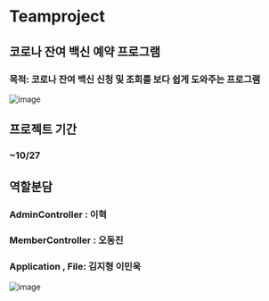 # Teamproject
## 코로나 잔여 백신 예약 프로그램
### 목적: 코로나 잔여 백신 신청 및 조회를 보다 쉽게 도와주는 프로그램


![image](https://user-images.githubusercontent.com/91596526/138248008-df6503e8-52fc-4355-8f12-83579e566550.png)

## 프로젝트 기간
### ~10/27

## 역할분담
### AdminController : 이혁
### MemberController : 오동진
### Application , File: 김지형 이민욱

![image](https://user-images.githubusercontent.com/91596526/138246435-1d2c9379-4538-4d16-b79a-5547eb969a06.png)

